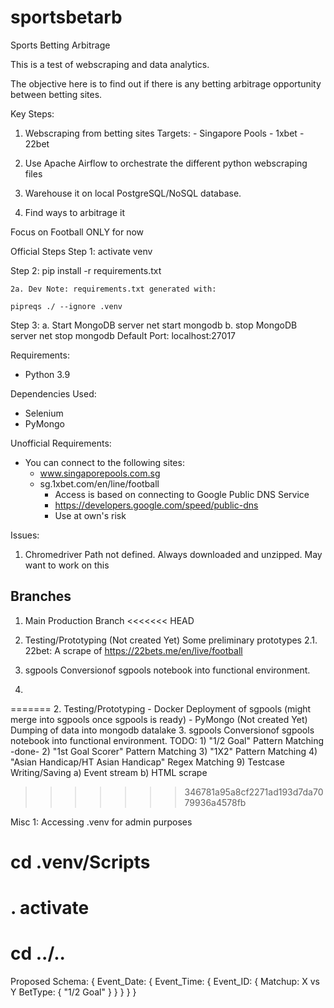 # sportsbetarb
Sports Betting Arbitrage

This is a test of webscraping and data analytics.

The objective here is to find out if there is any betting arbitrage opportunity between betting sites.

Key Steps:
1) Webscraping from betting sites
    Targets:
        - Singapore Pools
        - 1xbet
        - 22bet
        
2) Use Apache Airflow to orchestrate the different python webscraping files
3) Warehouse it on local PostgreSQL/NoSQL database. 
4) Find ways to arbitrage it

Focus on Football ONLY for now


Official Steps
Step 1: 
activate venv

Step 2:
pip install -r requirements.txt

    2a. Dev Note: requirements.txt generated with: 
    
    pipreqs ./ --ignore .venv
 
Step 3: 
    a. Start MongoDB server
        net start mongodb
    b. stop MongoDB server
        net stop mongodb
    Default Port: localhost:27017



Requirements:
- Python 3.9

Dependencies Used:
- Selenium
- PyMongo

Unofficial Requirements:
- You can connect to the following sites:
    - www.singaporepools.com.sg
    - sg.1xbet.com/en/line/football
        - Access is based on connecting to Google Public DNS Service
        - https://developers.google.com/speed/public-dns
        - Use at own's risk

Issues:
1) Chromedriver Path not defined. Always downloaded and unzipped. May want to work on this


## Branches
1. Main 
    Production Branch
<<<<<<< HEAD
2. Testing/Prototyping (Not created Yet)
    Some preliminary prototypes
    2.1. 22bet: A scrape of https://22bets.me/en/live/football
    
3. sgpools
    Conversionof sgpools notebook into functional environment.
4. 

=======
2. Testing/Prototyping
    - Docker Deployment of sgpools (might merge into sgpools once sgpools is ready)
    - PyMongo (Not created Yet)
        Dumping of data into mongodb datalake
3. sgpools
    Conversionof sgpools notebook into functional environment.
    TODO:
    1) "1/2 Goal" Pattern Matching -done-
    2) "1st Goal Scorer" Pattern Matching 
    3) "1X2" Pattern Matching 
    4) "Asian Handicap/HT Asian Handicap" Regex Matching
    9) Testcase Writing/Saving
        a) Event stream
        b) HTML scrape
>>>>>>> 346781a95a8cf2271ad193d7da7079936a4578fb

Misc 1: Accessing .venv for admin purposes
# cd .venv/Scripts
# . activate
# cd ../..




Proposed Schema:
{
    Event_Date: {
        Event_Time: {
            Event_ID: {
                Matchup: X vs Y
                BetType: {
                    "1/2 Goal"
                }
            }
        } 
    }
}

